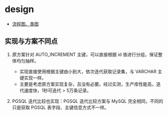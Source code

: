# design

- [流程图、类图](https://www.processon.com/view/link/5c7fb7d0e4b02b2ce48e9975)


## 实现与方案不同点

1. 原方案针对 AUTO_INCREMENT 主键，可以直接根据 id 值进行分组，保证整体均匀抽样。
   - 实现直接使用根据主键由小到大，依次迭代获取记录集，与 VARCHAR 主键实现一样。
   - 主要是考虑原方案实现复杂，且没有必要。经过实测，生产库性能高，迭代速度快，1秒可迭代 > 5万条记录。

2. PGSQL 迭代比较也实现：PGSQL 迭代比较方案与 MySQL 完全相同，不同的只是获取 PGSQL 表字段、主键信息方式不一样。